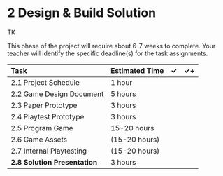 # 2 Design & Build Solution

TK

This phase of the project will require about 6-7 weeks to complete. Your teacher will identify the specific deadline\(s\) for the task assignments.

| Task | Estimated Time | ✓ | ✓+ |
| :--- | :--- | :--- | :--- |
| 2.1 Project Schedule | 1 hour |  |  |
| 2.2 Game Design Document | 5 hours |  |  |
| 2.3 Paper Prototype | 3 hours |  |  |
| 2.4 Playtest Prototype | 3 hours |  |  |
| 2.5 Program Game | 15-20 hours |  |  |
| 2.6 Game Assets | \(15-20 hours\) |  |  |
| 2.7 Internal Playtesting | \(15-20 hours\) |  |  |
| **2.8 Solution Presentation** | 3 hours |  |  |


